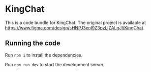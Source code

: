
  # KingChat

  This is a code bundle for KingChat. The original project is available at https://www.figma.com/design/sHNPJ3epI9Z3pzLjZALgJI/KingChat.

  ## Running the code

  Run `npm i` to install the dependencies.

  Run `npm run dev` to start the development server.
  